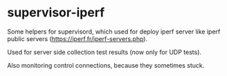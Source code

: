 # supervisor-iperf

Some helpers for supervisord, which used for deploy iperf server like iperf public servers (https://iperf.fr/iperf-servers.php).

Used for server side collection test results (now only for UDP tests).

Also monitoring control connections, because they sometimes stuck.
